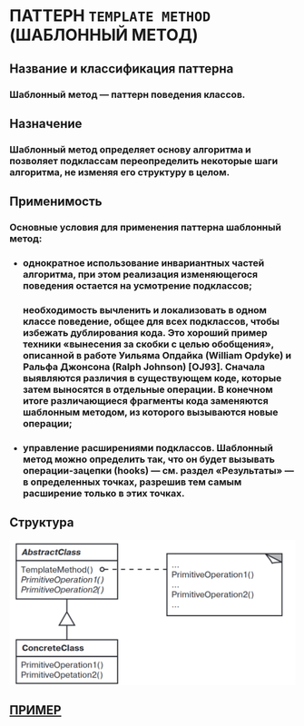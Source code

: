 # ПАТТЕРН `TEMPLATE METHOD` (ШАБЛОННЫЙ МЕТОД)

## Название и классификация паттерна
### Шаблонный метод — паттерн поведения классов.

## Назначение
### Шаблонный метод определяет основу алгоритма и позволяет подклассам переопределить некоторые шаги алгоритма, не изменяя его структуру в целом.

## Применимость
### Основные условия для применения паттерна шаблонный метод:
- ### однократное использование инвариантных частей алгоритма, при этом реализация изменяющегося поведения остается на усмотрение подклассов;
    ### необходимость вычленить и локализовать в одном классе поведение, общее для всех подклассов, чтобы избежать дублирования кода. Это хороший пример техники «вынесения за скобки с целью обобщения», описанной в работе Уильяма Опдайка (William Opdyke) и Ральфа Джонсона (Ralph Johnson) [OJ93]. Сначала выявляются различия в существующем коде, которые затем выносятся в отдельные операции. В конечном итоге различающиеся фрагменты кода заменяются шаблонным методом, из которого вызываются новые операции;
- ### управление расширениями подклассов. Шаблонный метод можно определить так, что он будет вызывать операции-зацепки (hooks) — см. раздел «Результаты» — в определенных точках, разрешив тем самым расширение только в этих точках.

## Структура
![templateMethod](https://github.com/SergeiMarkushov/Patterns/blob/master/patterns/src/main/resources/images/templateMethod.png)

## [ПРИМЕР](TemplateMethodApp.java)